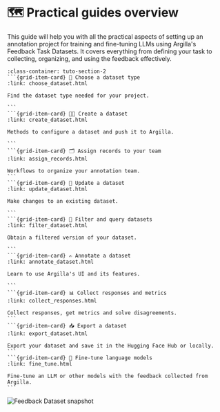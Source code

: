 # 🗺️ Practical guides overview

This guide will help you with all the practical aspects of setting up an annotation project for training and fine-tuning LLMs using Argilla's Feedback Task Datasets. It covers everything from defining your task to collecting, organizing, and using the feedback effectively.

````{grid}  1 1 3 3
:class-container: tuto-section-2
```{grid-item-card} 🧐 Choose a dataset type
:link: choose_dataset.html

Find the dataset type needed for your project.

```
```{grid-item-card} 🧑‍💻 Create a dataset
:link: create_dataset.html

Methods to configure a dataset and push it to Argilla.

```
```{grid-item-card} 🗂️ Assign records to your team
:link: assign_records.html

Workflows to organize your annotation team.
```
```{grid-item-card} 💫 Update a dataset
:link: update_dataset.html

Make changes to an existing dataset.

```
```{grid-item-card} 🔎 Filter and query datasets
:link: filter_dataset.html

Obtain a filtered version of your dataset.

```
```{grid-item-card} ✍️ Annotate a dataset
:link: annotate_dataset.html

Learn to use Argilla's UI and its features.

```
```{grid-item-card} 📊 Collect responses and metrics
:link: collect_responses.html

Collect responses, get metrics and solve disagreements.
```
```{grid-item-card} 📥 Export a dataset
:link: export_dataset.html

Export your dataset and save it in the Hugging Face Hub or locally.
```
```{grid-item-card} 🦾 Fine-tune language models
:link: fine_tune.html

Fine-tune an LLM or other models with the feedback collected from Argilla.
```
````

![Feedback Dataset snapshot](/_static/images/llms/snapshot-feedback-demo.png)